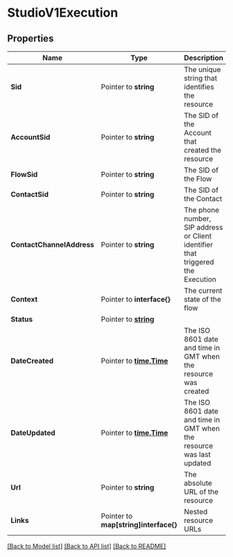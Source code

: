 # StudioV1Execution

## Properties

Name | Type | Description | Notes
------------ | ------------- | ------------- | -------------
**Sid** | Pointer to **string** | The unique string that identifies the resource |
**AccountSid** | Pointer to **string** | The SID of the Account that created the resource |
**FlowSid** | Pointer to **string** | The SID of the Flow |
**ContactSid** | Pointer to **string** | The SID of the Contact |
**ContactChannelAddress** | Pointer to **string** | The phone number, SIP address or Client identifier that triggered the Execution |
**Context** | Pointer to **interface{}** | The current state of the flow |
**Status** | Pointer to [**string**](ExecutionEnumStatus.md) |  |
**DateCreated** | Pointer to [**time.Time**](time.Time.md) | The ISO 8601 date and time in GMT when the resource was created |
**DateUpdated** | Pointer to [**time.Time**](time.Time.md) | The ISO 8601 date and time in GMT when the resource was last updated |
**Url** | Pointer to **string** | The absolute URL of the resource |
**Links** | Pointer to **map[string]interface{}** | Nested resource URLs |

[[Back to Model list]](../README.md#documentation-for-models) [[Back to API list]](../README.md#documentation-for-api-endpoints) [[Back to README]](../README.md)


